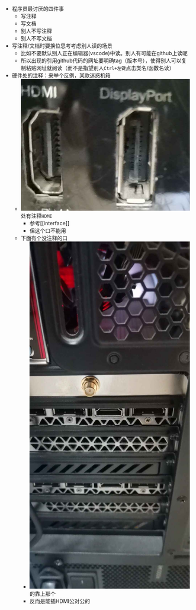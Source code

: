 - 程序员最讨厌的四件事
  - 写注释
  - 写文档
  - 别人不写注释
  - 别人不写文档
- 写注释/文档时要换位思考考虑别人读的场景
  - 比如不要默认别人正在编辑器(vscode)中读。别人有可能在github上读呢
  - 所以出现的引用github代码的网址要明确tag（版本号），使得别人可以复制粘贴网址就阅读（而不是指望别人`Ctrl+左键`点击类名/函数名读）
- 硬件处的注释：来举个反例，某款迷惑机箱
  - ![](hardware-comment-HDMI.jpg)处有注释`HDMI`
    - 参考[[interface]]
    - 但这个口不能用
  - 下面有个没注释的口
    - ![](hardware-no-comment.jpg)的靠上那个
    - 反而是能插HDMI公对公的